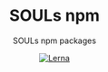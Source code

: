 <h1 align="center">
  SOULs npm
</h1>

<p align="center">
  SOULs npm packages
</p>

<p align="center">
  <a href="https://lerna.js.org/"><img alt="Lerna" src="https://img.shields.io/badge/maintained%20with-lerna-cc00ff.svg"></a>
</p>
